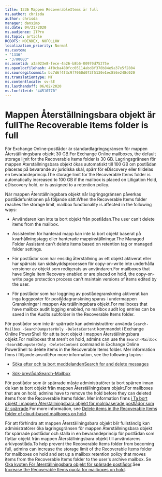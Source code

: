 ```yaml
---
title: 1336 Mappen RecoverableItems är full
ms.author: chrisda
author: chrisda
manager: dansimp
ms.date: 04/21/2020
ms.audience: ITPro
ms.topic: article
ROBOTS: NOINDEX, NOFOLLOW
localization_priority: Normal
ms.custom:
- "1336"
- "3700003"
ms.assetid: a3a923e8-fece-4a26-b8b6-00970d75275e
ms.openlocfilehash: 4f0cba480fcc05114abd8f370b84e9a37e5f2804
ms.sourcegitcommit: bc7d6f4f3c9f7060d073f5130e1ec856e248d020
ms.translationtype: MT
ms.contentlocale: sv-SE
ms.lasthandoff: 06/02/2020
ms.locfileid: "44510770"
---
```

# <a name="the-recoverable-items-folder-is-full"></a><span data-ttu-id="06332-102">Mappen Återställningsbara objekt är full</span><span class="sxs-lookup"><span data-stu-id="06332-102">The Recoverable Items folder is full</span></span>

<span data-ttu-id="06332-103">För Exchange Online-postlådor är standardlagringsgränsen för mappen Återställningsbara objekt 30 GB.</span><span class="sxs-lookup"><span data-stu-id="06332-103">For Exchange Online mailboxes, the default storage limit for the Recoverable Items folder is 30 GB.</span></span> <span data-ttu-id="06332-104">Lagringsgränsen för mappen Återställningsbara objekt ökas automatiskt till 100 GB om postlådan placeras på bevarande av juridiska skäl, spärr för eDiscovery eller tilldelas en bevarandeprincip.</span><span class="sxs-lookup"><span data-stu-id="06332-104">The storage limit for the Recoverable Items folder is automatically increased to 100 GB if the mailbox is placed on Litigation Hold, eDiscovery hold, or is assigned to a retention policy.</span></span>

<span data-ttu-id="06332-105">När mappen Återställningsbara objekt når lagringsgränsen påverkas postlådefunktionen på följande sätt:</span><span class="sxs-lookup"><span data-stu-id="06332-105">When the Recoverable Items folder reaches the storage limit, mailbox functionality is affected in the following ways:</span></span>

- <span data-ttu-id="06332-106">Användaren kan inte ta bort objekt från postlådan.</span><span class="sxs-lookup"><span data-stu-id="06332-106">The user can't delete items from the mailbox.</span></span>

- <span data-ttu-id="06332-107">Assistenten för hanterad mapp kan inte ta bort objekt baserat på kvarhållningstagg eller hanterade mappinställningar.</span><span class="sxs-lookup"><span data-stu-id="06332-107">The Managed Folder Assistant can't delete items based on retention tag or managed folder settings.</span></span>

- <span data-ttu-id="06332-108">För postlådor som har ensidig återställning av ett objekt aktiverat eller har spärrats kan sidskyddsprocessen för copy-on-write inte underhålla versioner av objekt som redigerats av användaren.</span><span class="sxs-lookup"><span data-stu-id="06332-108">For mailboxes that have Single Item Recovery enabled or are placed on hold, the copy-on-write page protection process can't maintain versions of items edited by the user.</span></span>

- <span data-ttu-id="06332-109">För postlådor som har loggning av postlådegranskning aktiverat kan inga loggposter för postlådagranskning sparas i undermappen Granskningar i mappen Återställningsbara objekt.</span><span class="sxs-lookup"><span data-stu-id="06332-109">For mailboxes that have mailbox audit logging enabled, no mailbox audit log entries can be saved in the Audits subfolder in the Recoverable Items folder.</span></span>

<span data-ttu-id="06332-110">För postlådor som inte är spärrade kan administratörer använda `Search-Mailbox -SearchDumpsterOnly -DeleteContent` kommandot i Exchange Online PowerShell för att ta bort objekt i mappen Återställningsbara objekt.</span><span class="sxs-lookup"><span data-stu-id="06332-110">For mailboxes that aren't on hold, admins can use the `Search-Mailbox -SearchDumpsterOnly -DeleteContent` command in Exchange Online PowerShell to delete items in the Recoverable Items folder.</span></span> <span data-ttu-id="06332-111">Mer information finns i följande avsnitt:</span><span class="sxs-lookup"><span data-stu-id="06332-111">For more information, see the following topics:</span></span>

- [<span data-ttu-id="06332-112">Söka efter och ta bort meddelanden</span><span class="sxs-lookup"><span data-stu-id="06332-112">Search for and delete messages</span></span>](https://docs.microsoft.com/microsoft-365/compliance/search-for-and-delete-messagesadmin-help)

- [<span data-ttu-id="06332-113">Sök-brevlåda</span><span class="sxs-lookup"><span data-stu-id="06332-113">Search-Mailbox</span></span>](https://docs.microsoft.com/powershell/module/exchange/mailboxes/Search-Mailbox)

<span data-ttu-id="06332-114">För postlådor som är spärrade måste administratörer ta bort spärren innan de kan ta bort objekt från mappen Återställningsbara objekt.</span><span class="sxs-lookup"><span data-stu-id="06332-114">For mailboxes that are on hold, admins have to remove the hold before they can deleted items from the Recoverable Items folder.</span></span> <span data-ttu-id="06332-115">Mer information finns [i Ta bort objekt i mappen Återställningsbara objekt för molnbaserade postlådor som är spärrade](https://docs.microsoft.com/microsoft-365/compliance/delete-items-in-the-recoverable-items-folder-of-mailboxes-on-hold).</span><span class="sxs-lookup"><span data-stu-id="06332-115">For more information, see [Delete items in the Recoverable Items folder of cloud-based mailboxes on hold](https://docs.microsoft.com/microsoft-365/compliance/delete-items-in-the-recoverable-items-folder-of-mailboxes-on-hold).</span></span>

<span data-ttu-id="06332-116">För att förhindra att mappen Återställningsbara objekt blir fullständig kan administratörer öka lagringsgränsen för mappen Återställningsbara objekt för spärrade postlådor och ställa in en bevarandeprincip för postlådan som flyttar objekt från mappen Återställningsbara objekt till användarens arkivpostlåda.</span><span class="sxs-lookup"><span data-stu-id="06332-116">To help prevent the Recoverable Items folder from becoming full, admins can increase the storage limit of the Recoverable Items folder for mailboxes on hold and set up a mailbox retention policy that moves items from the Recoverable Items folder to the user's archive mailbox.</span></span> <span data-ttu-id="06332-117">Se [Öka kvoten För återställningsbara objekt för spärrade postlådor](https://docs.microsoft.com/microsoft-365/compliance/increase-the-recoverable-quota-for-mailboxes-on-hold).</span><span class="sxs-lookup"><span data-stu-id="06332-117">See [Increase the Recoverable Items quota for mailboxes on hold](https://docs.microsoft.com/microsoft-365/compliance/increase-the-recoverable-quota-for-mailboxes-on-hold).</span></span>
